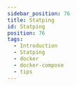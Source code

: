 ```yaml
---
sidebar_position: 76
title: Statping
id: Statping
position: 76
tags:
  - Introduction
  - Statping
  - docker
  - docker-compose
  - tips
---
```

